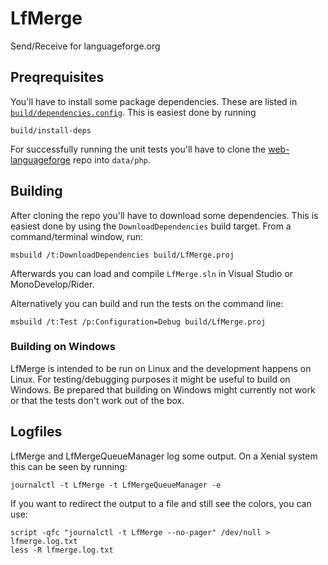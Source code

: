 # LfMerge

Send/Receive for languageforge.org

## Preqrequisites

You'll have to install some package dependencies. These are listed in [`build/dependencies.config`](https://github.com/sillsdev/LfMerge/blob/master/build/dependencies.config).
This is easiest done by running

    build/install-deps

For successfully running the unit tests you'll have to clone the
[web-languageforge](https://github.com/sillsdev/web-languageforge) repo into `data/php`.

## Building

After cloning the repo you'll have to download some dependencies. This is easiest done by using the
`DownloadDependencies` build target. From a command/terminal window, run:

	msbuild /t:DownloadDependencies build/LfMerge.proj

Afterwards you can load and compile `LfMerge.sln` in Visual Studio or MonoDevelop/Rider.

Alternatively you can build and run the tests on the command line:

	msbuild /t:Test /p:Configuration=Debug build/LfMerge.proj

### Building on Windows

LfMerge is intended to be run on Linux and the development happens on Linux. For testing/debugging
purposes it might be useful to build on Windows. Be prepared that building on Windows might currently
not work or that the tests don't work out of the box.

## Logfiles

LfMerge and LfMergeQueueManager log some output. On a Xenial system this can be seen by running:

	journalctl -t LfMerge -t LfMergeQueueManager -e

If you want to redirect the output to a file and still see the colors, you can use:

	script -qfc "journalctl -t LfMerge --no-pager" /dev/null > lfmerge.log.txt
	less -R lfmerge.log.txt

